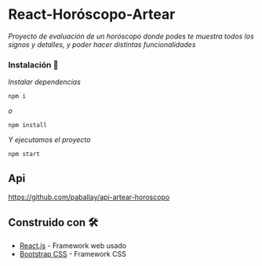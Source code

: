 
# React-Horóscopo-Artear

_Proyecto de evaluación de un horóscopo donde podes te muestra todos los signos y detalles, y poder hacer distintas funcionalidades_

### Instalación 🔧

_Instalar dependencias_

```
npm i 
```
_o_
```
npm install 
```

_Y ejecutamos el proyecto_

```
npm start
```

## Api

https://github.com/paballay/api-artear-horoscopo

## Construido con 🛠️

* [React.js](https://create-react-app.dev/docs/getting-started) - Framework web usado
* [Bootstrap CSS](https://getbootstrap.com/docs/5.0/getting-started/introduction/) - Framework CSS

